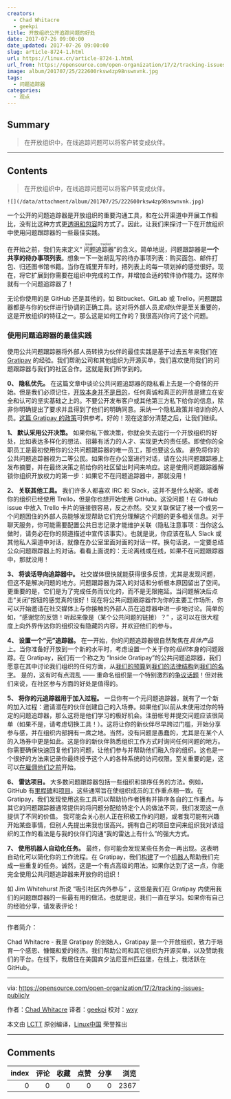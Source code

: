 ```yaml
---
creators:
  - Chad Whitacre
  - geekpi
title: 开放组织公开追踪问题的好处
date: 2017-07-26 09:00:00
date_updated: 2017-07-26 09:00:00
slug: article-8724-1.html
url: https://linux.cn/article-8724-1.html
url_from: https://opensource.com/open-organization/17/2/tracking-issues-publicly
image: album/201707/25/222600rksw4zp98nswnvnk.jpg
tags:
  - 问题追踪器
categories:
  - 观点
---
```


## Summary

> 在开放组织中，在线追踪问题可以将客户转变成伙伴。

***

<!-- more -->

## Contents

> 
> 在开放组织中，在线追踪问题可以将客户转变成伙伴。
> 
> 
> 

`![](/data/attachment/album/201707/25/222600rksw4zp98nswnvnk.jpg)`

一个公开的问题追踪器是开放组织的重要沟通工具，和在公开渠道中开展工作相比，没有比这种方式更[透明和包容](https://opensource.com/open-organization/resources/open-org-definition)的方式了。因此，让我们来探讨一下在开放组织中使用问题跟踪器的一些最佳实践。

在开始之前，我们先来定义“<ruby> 问题追踪器 <rt>  issue tracker </rt></ruby>”的含义。简单地说，问题跟踪器是**一个共享的待办事项列表**。想象一下一张胡乱写的待办事项列表：购买面包、邮件打包、归还图书馆书籍。当你在城里开车时，把列表上的每一项划掉的感觉很好。现在，将它扩展到你需要在组织中完成的工作，并增加合适的软件协作能力。这样你就有一个问题追踪器了！

无论你使用的是 GitHub 还是其他的，如 Bitbucket、GitLab 或 Trello，问题跟踪器都是与你的伙伴进行协调的正确工具。这对将外部人员*变成*伙伴是至关重要的，这是开放组织的特征之一。那么这是如何工作的？我很高兴你问了这个问题。

### 使用问题追踪器的最佳实践

使用公共问题跟踪器将外部人员转换为伙伴的最佳实践是基于过去五年来我们在 [Gratipay](https://gratipay.com/) 的经验。我们帮助公司和其他组织为开源买单，我们喜欢使用我们的问题跟踪器与我们的社区合作。这就是我们所学到的。

**0、 隐私优先。** 在这篇文章中谈论公共问题追踪器的隐私看上去是一个奇怪的开始。但是我们必须记住，[开放本身并不是目的](https://opensource.com/open-organization/16/9/openness-means-to-what-end)，任何真诚和真正的开放是建立在安全和认可的坚实基础之上的。不要公开发布客户或其他第三方私下给你的信息，除非你明确提出了要求并且得到了他们的明确同意。采纳一个隐私政策并培训你的人员。[这篇 Gratipay 的政策](http://inside.gratipay.com/howto/seek-consent)可供参考。好的！现在这部分清楚之后，让我们继续。

**1、 默认采用公开决策。** 如果你私下做决策，你就会失去运行一个开放组织的好处，比如表达多样化的想法、招募有活力的人才、实现更大的责任感。即使你的全职员工是最初使用你的公共问题跟踪器的唯一员工，那也要这么做。 避免将你的公共问题追踪器视为二等公民。如果你在办公室进行对话，请在公共问题跟踪器上发布摘要，并在最终决策之前给你的社区留出时间来响应。这是使用问题跟踪器解锁你组织开放权力的第一步：如果它不在问题追踪器中，那就没用！

**2、 关联其他工具。** 我们许多人都喜欢 IRC 和 Slack，这并不是什么秘密。或者你的组织已经使用 Trello，但是你也想开始使用 GitHub。这没问题！在 GitHub issue 中放入 Trello 卡片的链接很容易，反之亦然。交叉关联保证了被一个或另一个问题困住的外部人员能够发现帮助它们充分理解这个问题的更多相关信息。对于聊天服务，你可能需要配置公共日志记录才能维护关联（隐私注意事项：当你这么做时，请务必在你的频道描述中宣传该事实）。也就是说，你应该在私人 Slack 或其他私人渠道中对话，就像在办公室里面对面的对话一样。换句话说，一定要总结公众问题跟踪器上的对话。看看上面说的：无论离线或在线，如果不在问题跟踪器中，那就没用！

**3、 将谈话导向追踪器中。** 社交媒体很快就能获得很多反馈，尤其是发现问题，但这不是解决问题的地方。问题跟踪器为深入的对话和分析根本原因留出了空间。更重要的是，它们是为了完成任务而优化的，而不是无限拖延。当问题解决后点击“关闭”按钮的感觉真的很好！现在将公共问题跟踪器作为你的主要工作场所，你可以开始邀请在社交媒体上与你接触的外部人员在追踪器中进一步地讨论。简单的如，“感谢您的反馈！听起来像是（某个公共问题的链接）？” ，这可以在很大程度上向外界传达你的组织没有隐藏的内容，并欢迎他们的参与。

**4、 设置一个“元”追踪器。** 在一开始，你的问题追踪器很自然聚焦在*具体产品*上。当你准备好开放到一个新的水平时，考虑设置一个关于你的*组织*本身的问题跟踪。在 Gratipay，我们有一个称之为 “Inside Gratipay”的公共问题追踪器，我们愿意在其中讨论我们组织的任何方面，从[我们的预算](https://github.com/gratipay/inside.gratipay.com/issues/928)到[我们的法律结构](https://github.com/gratipay/inside.gratipay.com/issues/72)到[我们的名字](https://github.com/gratipay/inside.gratipay.com/issues/73)。 是的，这有时有点混乱 —— 重命名组织是一个特别激烈的[争议话题](http://bikeshed.com/)！但对我们来说，在社区参与方面的好处是值得的。

**5、 将你的元追踪器用于加入过程。** 一旦你有一个元问题追踪器，就有了一个新的加入过程：邀请潜在的伙伴创建自己的入场券。如果他们以前从未使用过你的特定的问题追踪器，那么这将是他们学习的极好机会。注册帐号并提交问题应该很简单（如果不是，请考虑切换工具！）。这将让你的新伙伴尽早跨过门槛，开始分享参与感，并在组织内部拥有一席之地。当然，没有问题是愚蠢的，尤其是在某个人的入场券中更是如此。这是你的新伙伴熟悉组织工作方式时询问任何问题的地方。你需要确保快速回复他们的问题，让他们参与并帮助他们融入你的组织。这也是一个很好的方法来记录你最终授予这个人的各种系统的访问权限。至关重要的是，这可以[在雇佣他们之前](https://opensource.com/open-organization/16/5/employees-let-them-hire-themselves)开始。

**6、 雷达项目。** 大多数问题跟踪器包括一些组织和排序任务的方法。例如，GitHub 有[里程碑](https://help.github.com/articles/creating-and-editing-milestones-for-issues-and-pull-requests/)和[项目](https://help.github.com/articles/about-projects/)。这些通常旨在使组织成员的工作重点相一致。在 Gratipay，我们发现使用这些工具可以帮助协作者拥有并排序各自的工作重点。与其它的问题跟踪器通常提供的将问题分配给特定个人的做法不同，我们发现这一点提供了不同的价值。 我可能会关心别人正在积极工作的问题，或者我可能有兴趣开始某些事情，但别人先提出来我也很高兴。拥有自己的项目空间来组织我对该组织的工作的看法是与我的伙伴们沟通“我的雷达上有什么”的强大方式。

**7、 使用机器人自动化任务。** 最终，你可能会发现某些任务会一再出现。这表明自动化可以简化你的工作流程。在 Gratipay，我们[构建](https://github.com/gratipay/bot)了一个[机器人](https://github.com/gratipay-bot)帮助我们完成一些重复的任务。诚然，这是一个有点高级的用法。如果你达到了这一点，你能完全使用公共问题追踪器来开放你的组织！

如 Jim Whitehurst 所说 “吸引社区内外参与” ，这些是我们在 Gratipay 内使用我们的问题跟踪器的一些最有用的做法。也就是说，我们一直在学习。如果你有自己的经验分享，请发表评论！

---

作者简介：

Chad Whitacre - 我是 Gratipay 的创始人，Gratipay 是一个开放组织，致力于培育一个感恩、慷慨和爱的经济。我们帮助公司和其它组织为开源买单，以及赞助我们的平台。在线下，我居住在美国宾夕法尼亚州匹兹堡，在线上，我活跃在 GitHub。

---

via: <https://opensource.com/open-organization/17/2/tracking-issues-publicly>

作者：[Chad Whitacre](https://opensource.com/users/whit537) 译者：[geekpi](https://github.com/geekpi) 校对：[wxy](https://github.com/wxy)

本文由 [LCTT](https://github.com/LCTT/TranslateProject) 原创编译，[Linux中国](https://linux.cn/) 荣誉推出

***

## Comments


|   index |   评论 |   收藏 |   点赞 |   分享 |   浏览 |
|--------:|-------:|-------:|-------:|-------:|-------:|
|       0 |      0 |      0 |      0 |      0 |   2367 |
